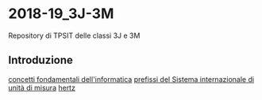 # 2018-19_3J-3M
Repository di TPSIT delle classi 3J e 3M
## Introduzione
[concetti fondamentali dell'informatica](http://aptiva.v2.cs.unibo.it/wiki/index.php/Concetti_fondamentali_dell%27Informatica)
[prefissi del Sistema internazionale di unità di misura](https://it.wikipedia.org/wiki/Prefissi_del_Sistema_internazionale_di_unità_di_misura)
[hertz](https://it.wikipedia.org/wiki/Hertz)

